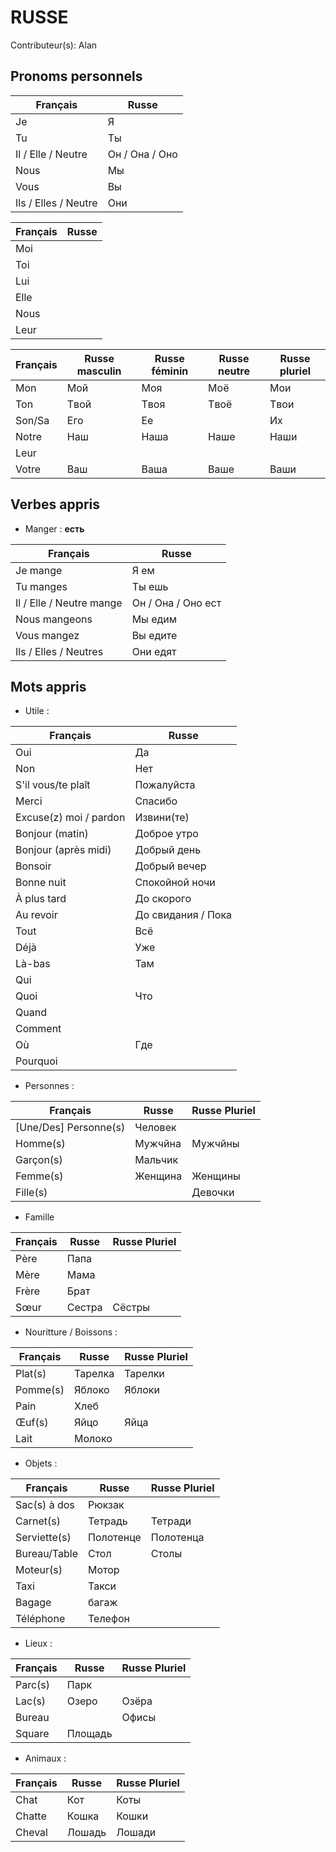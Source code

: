 # RUSSE
Contributeur(s): Alan

## Pronoms personnels

|Français|Russe|
|--|--|
|Je|Я|
|Tu|Ты|
|Il / Elle / Neutre|Он / Она / Оно|
|Nous|Мы|
|Vous|Вы|
|Ils / Elles / Neutre |Oни|

|Français|Russe|
|--|--|
|Moi||
|Toi||
|Lui||
|Elle ||
|Nous||
|Leur||

|Français|Russe masculin| Russe féminin | Russe neutre | Russe pluriel|
|--|--|--|--|--|
|Mon|Moй|Moя|Moë|Moи|
|Ton|Tвой|Tвоя|Tвоë|Tвои|
|Son/Sa|Eго|Eе||Их|
|Notre|Наш|Наша|Наше|Наши|
|Leur|||||
|Votre|Ваш|Ваша|Ваше|Ваши|

## Verbes appris

* Manger : **есть**

|Français|Russe|
|--|--|
|Je mange|Я ем|
|Tu manges|Ты ешь|
|Il / Elle / Neutre mange|Он / Она / Оно ест|
|Nous mangeons|Мы едим|
|Vous mangez|Вы едите|
|Ils / Elles / Neutres|Они едят|

## Mots appris

* Utile :

|Français|Russe|
|--|--|
|Oui|Да|
|Non|Нет|
|S'il vous/te plaît|Пожалуйста|
|Merci|Спасибо|
|Excuse(z) moi / pardon |Извини(те)|
|Bonjour (matin)| Доброе утро|
|Bonjour (après midi)|Добрый день|
|Bonsoir|Добрый вечер|
|Bonne nuit|Спокойной ночи|
|À plus tard|До скорого|
|Au revoir|До свидания / Пока|
|Tout|Всё|
|Déjà|Уже|
|Là-bas|Там|
|Qui||
|Quoi|Что|
|Quand||
|Comment||
|Où|Где|
|Pourquoi||

* Personnes :

|Français|Russe|Russe Pluriel|
|--|--|--|
|[Une/Des] Personne(s)|Человек||
|Homme(s)|Мужчйна|Мужчйны|
|Garçon(s)|Мальчик||
|Femme(s)|Женщина|Женщины|
|Fille(s)||Девочки|

* Famille

|Français|Russe|Russe Pluriel|
|--|--|--|
|Père|Папа||
|Mère|Мама||
|Frère|Брат||
|Sœur|Сестра|Сёстры|

* Nouritture / Boissons :

|Français|Russe|Russe Pluriel|
|--|--|--|
|Plat(s)|Тарелка|Тарелки|
|Pomme(s)|Яблоко|Яблоки|
|Pain|Хлеб||
|Œuf(s)|Яйцо|Яйца|
|Lait|Молоко||



* Objets :

|Français|Russe|Russe Pluriel|
|--|--|--|
|Sac(s) à dos|Рюкзак||
|Carnet(s)|Тетрадь|Тетради|
|Serviette(s)|Полотенце|Полотенца|
|Bureau/Table|Стол|Столы|
|Moteur(s)|Мотор||
|Taxi|Такси||
|Bagage|багаж||
|Téléphone|Телефон||

* Lieux :

|Français|Russe|Russe Pluriel|
|--|--|--|
|Parc(s)|Парк||
|Lac(s)|Озеро|Озёра|
|Bureau||Офисы|
|Square|Площадь||

* Animaux :

|Français|Russe|Russe Pluriel|
|--|--|--|
|Chat|Кот|Коты|
|Chatte|Кошка|Кошки|
|Cheval|Лошадь|Лошади|